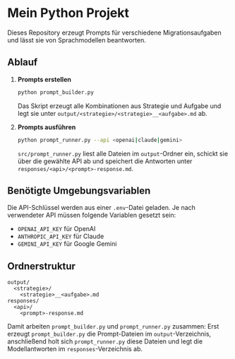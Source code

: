 # Mein Python Projekt

Dieses Repository erzeugt Prompts für verschiedene Migrationsaufgaben und lässt sie von Sprachmodellen beantworten.

## Ablauf

1. **Prompts erstellen**
   ```bash
   python prompt_builder.py
   ```
   Das Skript erzeugt alle Kombinationen aus Strategie und Aufgabe und legt sie unter `output/<strategie>/<strategie>__<aufgabe>.md` ab.

2. **Prompts ausführen**
   ```bash
   python prompt_runner.py --api <openai|claude|gemini>
   ```
   `src/prompt_runner.py` liest alle Dateien im `output`-Ordner ein, schickt sie über die gewählte API ab und speichert die Antworten unter `responses/<api>/<prompt>-response.md`.

## Benötigte Umgebungsvariablen

Die API-Schlüssel werden aus einer `.env`-Datei geladen. Je nach verwendeter API müssen folgende Variablen gesetzt sein:

- `OPENAI_API_KEY` für OpenAI
- `ANTHROPIC_API_KEY` für Claude
- `GEMINI_API_KEY` für Google Gemini

## Ordnerstruktur

```
output/
  <strategie>/
    <strategie>__<aufgabe>.md
responses/
  <api>/
    <prompt>-response.md
```

Damit arbeiten `prompt_builder.py` und `prompt_runner.py` zusammen: Erst erzeugt `prompt_builder.py` die Prompt-Dateien im `output`-Verzeichnis, anschließend holt sich `prompt_runner.py` diese Dateien und legt die Modellantworten im `responses`-Verzeichnis ab.
